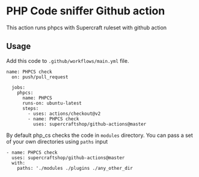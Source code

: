 PHP Code sniffer Github action
=
This action runs phpcs with Supercraft ruleset with github action

Usage
-

Add this code to `.github/workflows/main.yml` file.

    name: PHPCS check
      on: push/pull_request

      jobs:
        phpcs:
          name: PHPCS
          runs-on: ubuntu-latest
          steps:
            - uses: actions/checkout@v2
            - name: PHPCS check
              uses: supercraftshop/github-actions@master 

By default php_cs checks the code in `modules` directory.
You can pass a set of your own directories using `paths` input

    - name: PHPCS check
      uses: supercraftshop/github-actions@master
      with:
        paths: './modules ./plugins ./any_other_dir

        

          
    

